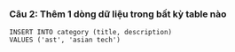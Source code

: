 ### Câu 2: Thêm 1 dòng dữ liệu trong bất kỳ table nào
```
INSERT INTO category (title, description) 
VALUES ('ast', 'asian tech')
```